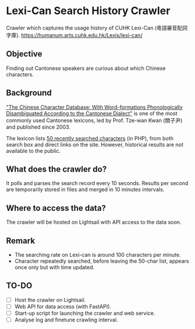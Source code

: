 # Lexi-Can Search History Crawler 
Crawler which captures the usage history of CUHK Lexi-Can (粵語審音配詞字庫).
https://humanum.arts.cuhk.edu.hk/Lexis/lexi-can/

## Objective
Finding out Cantonese speakers are curious about which Chinese characters.

## Background
["The Chinese Character Database: With Word-formations Phonologically Disambiguated According to the Cantonese Dialect"](https://humanum.arts.cuhk.edu.hk/Lexis/lexi-can/) is one of the most commonly used Cantonese lexicons, led by Prof. Tze-wan Kwan (關子尹) and published since 2003.

The lexicon lists [50 recently searched characters](https://humanum.arts.cuhk.edu.hk/Lexis/lexi-can/just.php) (in PHP), from both search box and direct links on the site.
However, historical results are not available to the public.

## What does the crawler do?
It polls and parses the search record every 10 seconds.
Results per second are temporarily stored in files and merged in 10 minutes intervals.

## Where to access the data?
The crawler will be hosted on Lightsail with API access to the data soon.

## Remark
- The searching rate on Lexi-can is around 100 characters per minute.
- Character repeatedly searched, before leaving the 50-char list, appears once only but with time updated.

## TO-DO
- [ ] Host the crawler on Lightsail.
- [ ] Web API for data access (with FastAPI).
- [ ] Start-up script for launching the crawler and web service.
- [ ] Analyse log and finetune crawling interval.